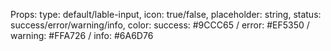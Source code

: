 Props:
    type: default/lable-input,
    icon: true/false,
    placeholder: string,
    status: success/error/warning/info,
    color: success: #9CCC65 / error: #EF5350 / warning: #FFA726 / info: #6A6D76
    
